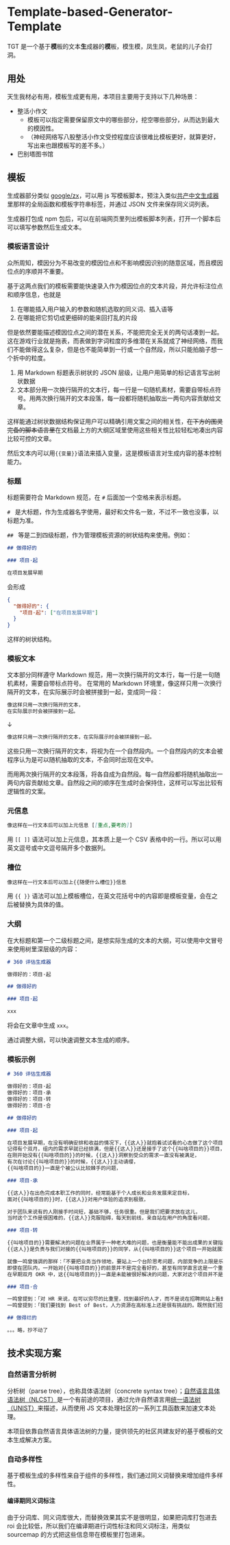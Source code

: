 # Template-based-Generator-Template

TGT 是一个基于**模**板的文本**生**成器的**模**板，模生模，凤生凤，老鼠的儿子会打洞。

## 用处

天生我材必有用，模板生成更有用，本项目主要用于支持以下几种场景：

- 整活小作文
  - 模板可以指定需要保留原文中的哪些部分，挖空哪些部分，从而达到最大的模因性。
  - （神经网络写八股整活小作文受控程度应该很难比模板更好，就算更好，写出来也跟模板写的差不多。）
- 巴别塔图书馆

## 模板

生成器部分类似 [google/zx](https://github.com/google/zx)，可以用 js 写模板脚本，预注入类似[共产中文生成器](https://github.com/linonetwo/communism-report-generator/blob/0bfbf70829a02b650fb547933b4939f1ba6d85e3/%E6%8A%A5%E5%91%8A%E7%89%87%E6%AE%B5.ts#L6)里那样的全局函数和模板字符串标签，并通过 JSON 文件来保存同义词列表。

生成器打包成 npm 包后，可以在前端网页里列出模板脚本列表，打开一个脚本后可以填写参数然后生成文本。

### 模板语言设计

众所周知，模因分为不易改变的模因位点和不影响模因识别的随意区域，而且模因位点的序顺并不重要。

基于这两点我们的模板需要能快速录入作为模因位点的文本片段，并允许标注位点和顺序信息，也就是

1. 在哪能插入用户输入的参数和随机选取的同义词、插入语等
2. 在哪能把它剪切成更细碎的能来回打乱的片段

但是依然要能描述模因位点之间的潜在关系，不能把完全无关的两句话凑到一起。这在游戏行业就是拖表，而表做到字词粒度的多维潜在关系就成了神经网络，而我们不能做得这么复杂，但是也不能简单到一行或一个自然段，所以只能拍脑子想一个折中的粒度。

1. 用 Markdown 标题表示树状的 JSON 层级，让用户用简单的标记语言写出树状数据
2. 文本部分用一次换行隔开的文本行，每一行是一句随机素材，需要自带标点符号。用两次换行隔开的文本段落，每一段都将随机抽取出一两句内容贡献给文章。

这样能通过树状数据结构保证用户可以精确引用文案之间的相关性，~~在下方的图灵完备的脚本语言里~~在文档最上方的大纲区域里使用这些相关性比较轻松地凑出内容比较可控的文章。

然后文本内可以用`{{变量}}`语法来插入变量，这是模板语言对生成内容的基本控制能力。

### 标题

标题需要符合 Markdown 规范，在 `#` 后面加一个空格来表示标题。

`# ` 是大标题，作为生成器名字使用，最好和文件名一致，不过不一致也没事，以标题为准。

`## ` 等是二到四级标题，作为管理模板资源的树状结构来使用。例如：

```md
## 做得好的

### 项目·起

在项目发展早期
```

会形成

```json
{
  "做得好的": {
    "项目·起": ["在项目发展早期"]
  }
}
```

这样的树状结构。

### 模板文本

文本部分同样遵守 Markdown 规范，用一次换行隔开的文本行，每一行是一句随机素材，需要自带标点符号。
在常用的 Markdown 环境里，像这样只用一次换行隔开的文本，在实际展示时会被拼接到一起，变成同一段：

```md
像这样只用一次换行隔开的文本，
在实际展示时会被拼接到一起。
```

↓

```md
像这样只用一次换行隔开的文本，在实际展示时会被拼接到一起。
```

这些只用一次换行隔开的文本，将视为在一个自然段内。一个自然段内的文本会被程序认为是可以随机抽取的文本，不会同时出现在文中。

而用两次换行隔开的文本段落，将各自成为自然段。每一自然段都将随机抽取出一两句内容贡献给文章。自然段之间的顺序在生成时会保持住，这样可以写出比较有逻辑性的文案。

### 元信息

```md
像这样在一行文本后可以加上元信息 [[重点,要考的]]
```

用 `[[ ]]` 语法可以加上元信息，其本质上是一个 CSV 表格中的一行。所以可以用英文逗号或中文逗号隔开多个数据列。

### 槽位

```md
像这样在一行文本后可以加上{{随便什么槽位}}信息
```

用 `{{ }}` 语法可以加上模板槽位，在英文花括号中的内容即是模板变量，会在之后被替换为具体的值。

### 大纲

在大标题和第一个二级标题之间，是想实际生成的文本的大纲，可以使用中文冒号来使用树里深层级的内容：

```md
# 360 评估生成器

做得好的：项目·起

## 做得好的

### 项目·起

xxx
```

将会在文章中生成 `xxx`。

通过调整大纲，可以快速调整文本生成的顺序。

### 模板示例

```md
# 360 评估生成器

做得好的：项目·起
做得好的：项目·承
做得好的：项目·转
做得好的：项目·合

## 做得好的

### 项目·起

在项目发展早期，在没有明确安排和收益的情况下，{{这人}}就抱着试试看的心态做了这个项目，
记得有个双月，组内的需求早就已经排满，但是{{这人}}还是接手了这个{{叫啥项目的}}项目，
在刚开始没有{{叫啥项目的}}的时候，{{这人}}洞察到受众的需求一直没有被满足，
有次在讨论{{叫啥项目的}}的时候，{{这人}}主动请缨，
{{叫啥项目的}}一直是个被公认比较棘手的问题，

### 项目·承

{{这人}}在出色完成本职工作的同时，经常能基于个人成长和业务发展来定目标，
面对{{叫啥项目的}}时，{{这人}}对用户体验的追求到极致，

对于团队来说有的人刚接手时间短，基础不够，任务很重。但是我们把要求放在这儿，
当时这个工作是很困难的，{{这人}}克服阻碍，每天到前线，亲自站在用户的角度看问题，

### 项目·转

{{叫啥项目的}}需要解决的问题在业界属于一种老大难的问题，也是衡量能不能出成果的关键指标，
{{这人}}是负责与我们对接的{{叫啥项目的}}的同学，从{{叫啥项目的}}这个项目一开始就展现了十分良好的职业素养，

就像一鸣曾强调的那样：「不要把业务当作领地，要站上一个台阶思考问题，内部竞争的上限是乐于分享、乐于帮助，下限是要公平竞争」，{{这人}}在{{叫啥项目的}}项目上体现地是分明显，
即使在团队内，一开始对{{叫啥项目的}}的前景并不是完全看好的，甚至有同学直言这是一个重复造轮子的项目，但是{{这人}}有自己独到的看法，
在早期双月 OKR 中，这{{叫啥项目的}}一直是未能被很好解决的问题，大家对这个项目并不是完全持乐观的态度，

### 项目·合

一鸣曾提到：「对 HR 来说，在可以穷尽的比重里，找到最好的人才，而不是说在招聘网站上看到一个简历，看起来基本符合我们要求的就招聘。」在{{这人}}的工作中，恰好践行了这一原则。
一鸣曾提到：「我们要找到 Best of Best，人力资源在高标准上还是很有挑战的。既然我们招这个领域的人，我们应该把所有这个领域的人都挑出来，都排列一遍，对比下，找到最优的。」在{{这人}}的工作中，恰好践行了这一原则。

## 做得烂的

。。。略，抄不动了
```

## 技术实现方案

### 自然语言分析树

分析树（parse tree），也称具体语法树（concrete syntax tree）；[自然语言具体语法树（NLCST）](https://www.npmjs.com/package/nlcst-types)是一个有前途的项目，通过允许自然语言用[统一语法树（UNIST）](https://github.com/syntax-tree/unist)来描述，从而使用 JS 文本处理社区的一系列工具函数来加速文本处理。

本项目依靠自然语言具体语法树的力量，提供领先的社区共建友好的基于模板的文本生成解决方案。

### 自动多样性

基于模板生成的多样性来自于组件的多样性，我们通过同义词替换来增加组件多样性。

#### 编译期同义词标注

由于分词库、同义词库很大，而替换效果其实不是很明显，如果把词库打包进去 roi 会比较低，所以我们在编译期进行词性标注和同义词标注，用类似 sourcemap 的方式把这些信息带在模板里打包进来。
